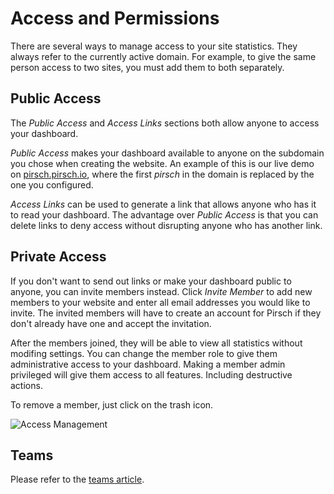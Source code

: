 # Access and Permissions

There are several ways to manage access to your site statistics. They always refer to the currently active domain. For example, to give the same person access to two sites, you must add them to both separately.

## Public Access

The *Public Access* and *Access Links* sections both allow anyone to access your dashboard.

*Public Access* makes your dashboard available to anyone on the subdomain you chose when creating the website. An example of this is our live demo on [pirsch.pirsch.io](https://pirsch.pirsch.io/), where the first *pirsch* in the domain is replaced by the one you configured.

*Access Links* can be used to generate a link that allows anyone who has it to read your dashboard. The advantage over *Public Access* is that you can delete links to deny access without disrupting anyone who has another link.

## Private Access

If you don't want to send out links or make your dashboard public to anyone, you can invite members instead. Click *Invite Member* to add new members to your website and enter all email addresses you would like to invite. The invited members will have to create an account for Pirsch if they don't already have one and accept the invitation.

After the members joined, they will be able to view all statistics without modifing settings. You can change the member role to give them administrative access to your dashboard. Making a member admin privileged will give them access to all features. Including destructive actions.

To remove a member, just click on the trash icon.

![Access Management](../static/advanced/settings-access.png)

## Teams

Please refer to the [teams article](/advanced/teams).
